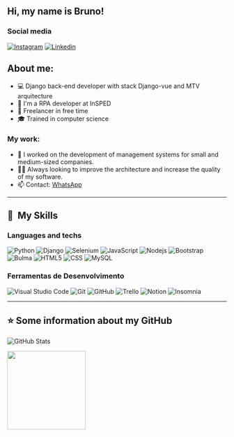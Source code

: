 ## Hi, my name is Bruno!

### Social media
<div>
  <a href="https://www.instagram.com/pythonizando.dev" target="_blank"><img src="https://img.shields.io/badge/-Instagram-E4405F?style=flat&logo=instagram&logoColor=white" alt="Instagram" /></a>
  <a href="https://www.linkedin.com/in/brunorpdev/" target="_blank"><img src="https://img.shields.io/badge/LinkedIn-blue?style=flat&logo=linkedin&labelColor=blue" alt="Linkedin" /></a>
</div>

## About me:

<ul>
  <li>💻 Django back-end developer with stack Django-vue and MTV arquitecture</li>
  <li>🤖 I'm a RPA developer at InSPED</li>
  <li>💼 Freelancer in free time</li>
  <li>🎓 Trained in computer science</li>
</ul>

### My work:

- 🔭 I worked on the development of management systems for small and medium-sized companies.
- 👨‍💻 Always looking to improve the architecture and increase the quality of my software.
- 📫 Contact: [WhatsApp](https://wa.me/5511937183232)

---

## :rocket: &nbsp;My Skills

### **Languages and techs**

  ![Python](https://img.shields.io/badge/-Python-333333?style=flat&logo=python)
  ![Django](https://img.shields.io/badge/-Django-0c4b33?style=flat&logo=django)
  ![Selenium](https://img.shields.io/badge/-Selenium-333333?style=flat&logo=selenium)
  ![JavaScript](https://img.shields.io/badge/-JavaScript-333333?style=flat&logo=javascript)
  ![Nodejs](https://img.shields.io/badge/-Nodejs-333333?style=flat&logo=node.js)
  ![Bootstrap](https://img.shields.io/badge/-Bootstrap-333333?style=flat&logo=bootstrap)
  ![Bulma](https://img.shields.io/badge/-Bulma-333333?style=flat&logo=bulma)
  ![HTML5](https://img.shields.io/badge/-HTML5-333333?style=flat&logo=HTML5)
  ![CSS](https://img.shields.io/badge/-CSS-333333?style=flat&logo=CSS3&logoColor=1572B6)
  ![MySQL](https://img.shields.io/badge/-MySQL-333333?style=flat&logo=mysql)
  

### **Ferramentas de Desenvolvimento**

  ![Visual Studio Code](https://img.shields.io/badge/-Visual%20Studio%20Code-333333?style=flat&logo=visual-studio-code&logoColor=007ACC)
  ![Git](https://img.shields.io/badge/-Git-333333?style=flat&logo=git)
  ![GitHub](https://img.shields.io/badge/-GitHub-333333?style=flat&logo=github)
  ![Trello](https://img.shields.io/badge/-Trello-333333?style=flat&logo=trello&logoColor=007ACC)
  ![Notion](https://img.shields.io/badge/-Notion-333333?style=flat&logo=notion)
  ![Insomnia](https://img.shields.io/badge/-Insomnia-333333?style=flat&logo=insomnia)
  
---

## ⭐ Some information about my GitHub

![GitHub Stats](https://github-readme-stats.vercel.app/api?username=obrunodev&show_icons=true&theme=dark)

<div>
  <img height="180em" src="https://github-readme-stats.vercel.app/api/top-langs/?username=obrunodev&layout=compact&langs_count=8&theme=dark"/>
</div>

